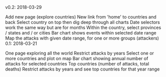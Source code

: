 v0.2: 2018-03-29

Add new page (explore countries)
New link from 'home' to countries and back
Select country on top then dig deep through all charts
Date selectors work the same way but are for months
Within the country, select provinces / states and / or cities
Bar chart shows events within selected date range
Map the attacks with given date range, for one or more groups (attackers)
0.1: 2018-03-21

One page exploring all the world
Restrict attacks by years
Select one or more countries and plot on map
Bar chart showing annual number of attacks for selected countries
Top countries (number of attacks, total deaths)
Restrict attacks by years and see top countries for that year range